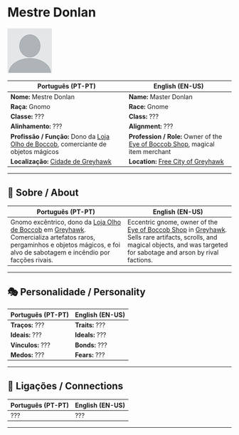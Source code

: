 # Mestre Donlan

![Mestre Donlan](docs/assets/npc/npc_blank.png)

| **Português (PT-PT)** | **English (EN-US)** |
| --------------------- | ------------------- |
| **Nome:** Mestre Donlan | **Name:** Master Donlan |
| **Raça:** Gnomo | **Race:** Gnome |
| **Classe:** ??? | **Class:** ??? |
| **Alinhamento:** ??? | **Alignment:** ??? |
| **Profissão / Função:** Dono da [Loja Olho de Boccob](loja_olho_de_boccob.md), comerciante de objetos mágicos | **Profession / Role:** Owner of the [Eye of Boccob Shop](loja_olho_de_boccob.md), magical item merchant |
| **Localização:** [Cidade de Greyhawk](cidade_de_greyhawk.md) | **Location:** [Free City of Greyhawk](cidade_de_greyhawk.md) |

---

## 📖 Sobre / About

| **Português (PT-PT)** | **English (EN-US)** |
| --------------------- | ------------------- |
| Gnomo excêntrico, dono da [Loja Olho de Boccob](loja_olho_de_boccob.md) em [Greyhawk](cidade_de_greyhawk.md). Comercializa artefatos raros, pergaminhos e objetos mágicos, e foi alvo de sabotagem e incêndio por facções rivais. | Eccentric gnome, owner of the [Eye of Boccob Shop](loja_olho_de_boccob.md) in [Greyhawk](cidade_de_greyhawk.md). Sells rare artifacts, scrolls, and magical objects, and was targeted for sabotage and arson by rival factions. |

---

## 🎭 Personalidade / Personality

| **Português (PT-PT)** | **English (EN-US)** |
| --------------------- | ------------------- |
| **Traços:** ??? | **Traits:** ??? |
| **Ideais:** ??? | **Ideals:** ??? |
| **Vínculos:** ??? | **Bonds:** ??? |
| **Medos:** ??? | **Fears:** ??? |

---

## 🔗 Ligações / Connections

| **Português (PT-PT)** | **English (EN-US)** |
| --------------------- | ------------------- |
| ??? | ??? |

---
